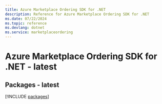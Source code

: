 ```yaml
---
title: Azure Marketplace Ordering SDK for .NET
description: Reference for Azure Marketplace Ordering SDK for .NET
ms.date: 07/22/2024
ms.topic: reference
ms.devlang: dotnet
ms.service: marketplaceordering
---
```

# Azure Marketplace Ordering SDK for .NET - latest
## Packages - latest
[!INCLUDE [packages](marketplace-ordering-index.md)]